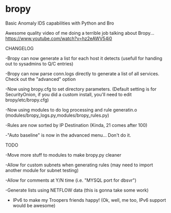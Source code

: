 # bropy
Basic Anomaly IDS capabilities with Python and Bro

Awesome quality video of me doing a terrible job talking about Bropy... https://www.youtube.com/watch?v=hz2eAWV54i0

CHANGELOG


-Bropy can now generate a list for each host it detects (usefull for handing out to sysadmins to Q/C entries)

-Bropy can now parse conn.logs directly to generate a list of all services. Check out the "advanced" option

-Now using bropy.cfg to set directory parameters.
	(Default setting is for SecurityOnion, if you did a custom install, you'll need to edit bropy/etc/bropy.cfg)

-Now using modules to do log processing and rule generatin.o
	(modules/bropy_logs.py,modules/bropy_rules.py)

-Rules are now sorted by IP Destination (Kinda, 21 comes after 100)

-"Auto baseline" is now in the advanced menu... Don't do it.

TODO

-Move more stuff to modules to make bropy.py cleaner

-Allow for custom subnets when generating rules (may need to import another module for subnet testing)

-Allow for comments at Y/N time (i.e. "MYSQL port for dbsvr")

-Generate lists using NETFLOW data (this is gonna take some work)

- IPv6 to make my Troopers friends happy! (Ok, well, me too, IPv6 support would be awesome)

